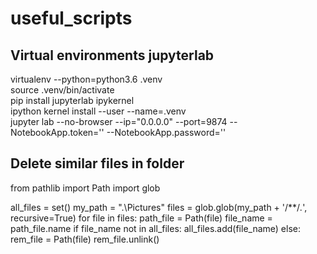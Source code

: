 # useful_scripts


## Virtual environments jupyterlab 
virtualenv --python=python3.6 .venv  
source .venv/bin/activate  
pip install jupyterlab ipykernel  
ipython kernel install --user --name=.venv  
jupyter lab  --no-browser --ip="0.0.0.0" --port=9874 --NotebookApp.token='' --NotebookApp.password=''  





## Delete similar files in folder
from pathlib import Path
import glob 

all_files = set() 
my_path = ".\\Pictures" 
files = glob.glob(my_path + '/**/*.*', recursive=True) 
for file in files: 
    path_file = Path(file) 
    file_name = path_file.name 
    if file_name not in all_files: 
        all_files.add(file_name) 
    else: 
        rem_file = Path(file) 
        rem_file.unlink() 
